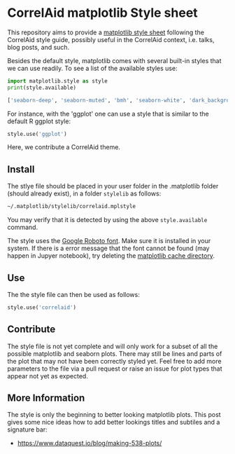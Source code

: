 # CorrelAid matplotlib Style sheet

This repository aims to provide a [matplotlib style sheet](https://matplotlib.org/3.3.3/tutorials/introductory/customizing.html) following the CorrelAid style guide, possibly useful in the CorrelAid context, i.e. talks, blog posts, and such. 

Besides the default style, matplotlib comes with several built-in styles that we can use readily. To see a list of the available styles use: 

```python
import matplotlib.style as style
print(style.available)
```

```python
['seaborn-deep', 'seaborn-muted', 'bmh', 'seaborn-white', 'dark_background','seaborn-notebook', 'seaborn-darkgrid', 'grayscale', 'seaborn-paper', 'seaborn-talk', 'seaborn-bright', 'classic', 'seaborn-colorblind', 'seaborn-ticks', 'ggplot', 'seaborn', '_classic_test', 'fivethirtyeight', 'seaborn-dark-palette', 'seaborn-dark', 'seaborn-whitegrid', 'seaborn-pastel', 'seaborn-poster']
```
For instance, with the 'ggplot' one can use a style that is similar to the default R ggplot style:

```python
style.use('ggplot')
```

Here, we contribute a CorrelAid theme.

## Install

The stlye file should be placed in your user folder in the .matplotlib folder (should already exist), in a folder `stylelib`  as follows:
```bash
~/.matplotlib/stylelib/correlaid.mplstyle
```
You may verify that it is detected by using the above `style.available` command.

The style uses the [Google Roboto font](https://fonts.google.com/specimen/Roboto). Make sure it is installed in your system. If there is a error message that the font cannot be found (may happen in Jupyer notebook), try deleting the [matplotlib cache directory](https://matplotlib.org/3.1.1/faq/troubleshooting_faq.html#matplotlib-configuration-and-cache-directory-locations).

## Use

The the style file can then be used as follows:
```python
style.use('correlaid')
```

## Contribute
The style file is not yet complete and will only work for a subset of all the possible matplotlib and seaborn plots. There may still be lines and parts of the plot that may not have been correctly styled yet. Feel free to add more parameters to the file via a pull request or raise an issue for plot types that appear not yet as expected.

## More Information
The style is only the beginning to better looking matplotlib plots. This post gives some nice ideas how to add better lookings titles and subtiles and a signature bar:
- https://www.dataquest.io/blog/making-538-plots/
